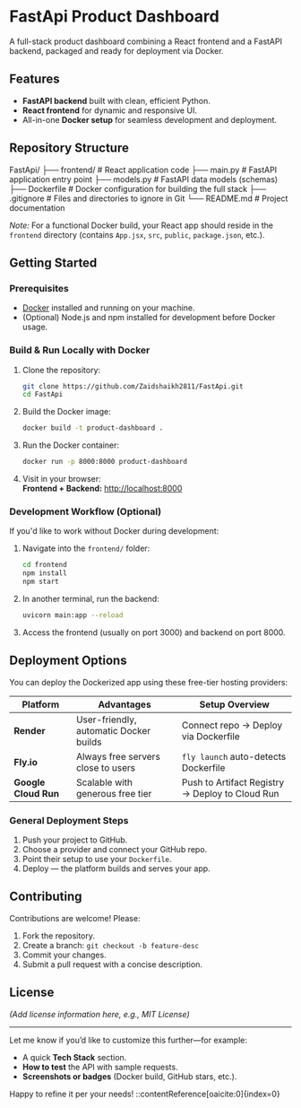 # FastApi Product Dashboard

A full-stack product dashboard combining a React frontend and a FastAPI backend, packaged and ready for deployment via Docker. 

## Features

- **FastAPI backend** built with clean, efficient Python.
- **React frontend** for dynamic and responsive UI.
- All-in-one **Docker setup** for seamless development and deployment.

## Repository Structure

FastApi/
├── frontend/ # React application code
├── main.py # FastAPI application entry point
├── models.py # FastAPI data models (schemas)
├── Dockerfile # Docker configuration for building the full stack
├── .gitignore # Files and directories to ignore in Git
└── README.md # Project documentation

*Note:* For a functional Docker build, your React app should reside in the `frontend` directory (contains `App.jsx`, `src`, `public`, `package.json`, etc.).

## Getting Started

### Prerequisites

- [Docker](https://www.docker.com/) installed and running on your machine.
- (Optional) Node.js and npm installed for development before Docker usage.

### Build & Run Locally with Docker

1. Clone the repository:
    ```bash
    git clone https://github.com/Zaidshaikh2811/FastApi.git
    cd FastApi
    ```
2. Build the Docker image:
    ```bash
    docker build -t product-dashboard .
    ```
3. Run the Docker container:
    ```bash
    docker run -p 8000:8000 product-dashboard
    ```
4. Visit in your browser:  
   **Frontend + Backend:** [http://localhost:8000](http://localhost:8000)

### Development Workflow (Optional)

If you'd like to work without Docker during development:

1. Navigate into the `frontend/` folder:
    ```bash
    cd frontend
    npm install
    npm start
    ```
2. In another terminal, run the backend:
    ```bash
    uvicorn main:app --reload
    ```
3. Access the frontend (usually on port 3000) and backend on port 8000.

## Deployment Options

You can deploy the Dockerized app using these free-tier hosting providers:

| Platform         | Advantages                    | Setup Overview                              |
|------------------|-------------------------------|---------------------------------------------|
| **Render**       | User-friendly, automatic Docker builds | Connect repo → Deploy via Dockerfile         |
| **Fly.io**       | Always free servers close to users     | `fly launch` auto-detects Dockerfile        |
| **Google Cloud Run** | Scalable with generous free tier    | Push to Artifact Registry → Deploy to Cloud Run |

### General Deployment Steps

1. Push your project to GitHub.
2. Choose a provider and connect your GitHub repo.
3. Point their setup to use your `Dockerfile`.
4. Deploy — the platform builds and serves your app.

## Contributing

Contributions are welcome! Please:

1. Fork the repository.
2. Create a branch: `git checkout -b feature-desc`
3. Commit your changes.
4. Submit a pull request with a concise description.

## License

*(Add license information here, e.g., MIT License)*

---

Let me know if you’d like to customize this further—for example:

- A quick **Tech Stack** section.
- **How to test** the API with sample requests.
- **Screenshots or badges** (Docker build, GitHub stars, etc.).

Happy to refine it per your needs!
::contentReference[oaicite:0]{index=0}
